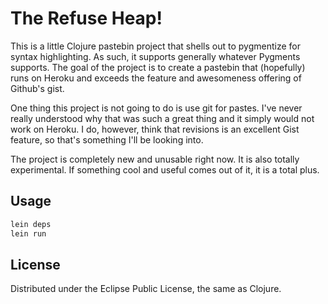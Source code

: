 # The Refuse Heap!

This is a little Clojure pastebin project that shells out to pygmentize for syntax highlighting. As such, it supports generally whatever Pygments supports. The goal of the project is to create a pastebin that (hopefully) runs on Heroku and exceeds the feature and awesomeness offering of Github's gist.

One thing this project is not going to do is use git for pastes. I've never really understood why that was such a great thing and it simply would not work on Heroku. I do, however, think that revisions is an excellent Gist feature, so that's something I'll be looking into.

The project is completely new and unusable right now. It is also totally experimental. If something cool and useful comes out of it, it is a total plus.

## Usage

```bash
lein deps
lein run
```

## License

Distributed under the Eclipse Public License, the same as Clojure.

